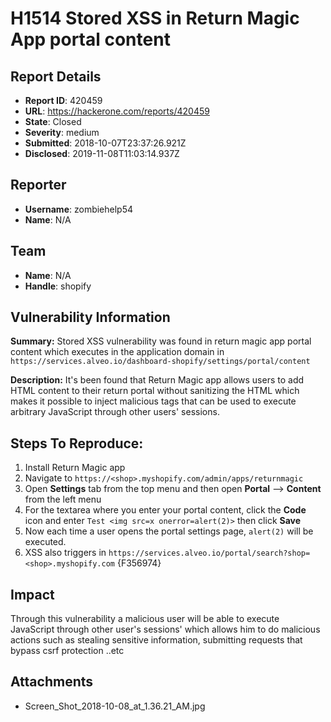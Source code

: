 # H1514 Stored XSS in Return Magic App portal content

## Report Details
- **Report ID**: 420459
- **URL**: https://hackerone.com/reports/420459
- **State**: Closed
- **Severity**: medium
- **Submitted**: 2018-10-07T23:37:26.921Z
- **Disclosed**: 2019-11-08T11:03:14.937Z

## Reporter
- **Username**: zombiehelp54
- **Name**: N/A

## Team
- **Name**: N/A
- **Handle**: shopify

## Vulnerability Information
**Summary:** 
Stored XSS vulnerability was found in return magic app portal content which executes in the application domain in `https://services.alveo.io/dashboard-shopify/settings/portal/content` 

**Description:** 
It's been found that Return Magic app allows users to add HTML content to their return portal without sanitizing the HTML which makes it possible to inject malicious tags that can be used to execute arbitrary JavaScript through other users' sessions.

## Steps To Reproduce:
1. Install Return Magic app
2. Navigate to `https://<shop>.myshopify.com/admin/apps/returnmagic`
3. Open **Settings** tab from the top menu and then open **Portal** --> **Content** from the left menu 
4. For the textarea where you enter your portal content, click the **Code** icon and enter `Test <img src=x onerror=alert(2)>` then click **Save** 
5. Now each time a user opens the portal settings page, `alert(2)` will be executed.
6. XSS also triggers in `https://services.alveo.io/portal/search?shop=<shop>.myshopify.com` 
{F356974}

## Impact

Through this vulnerability a malicious user will be able to execute JavaScript through other user's sessions' which allows him to do malicious actions such as stealing sensitive information, submitting requests that bypass csrf protection ..etc

## Attachments
- Screen_Shot_2018-10-08_at_1.36.21_AM.jpg
